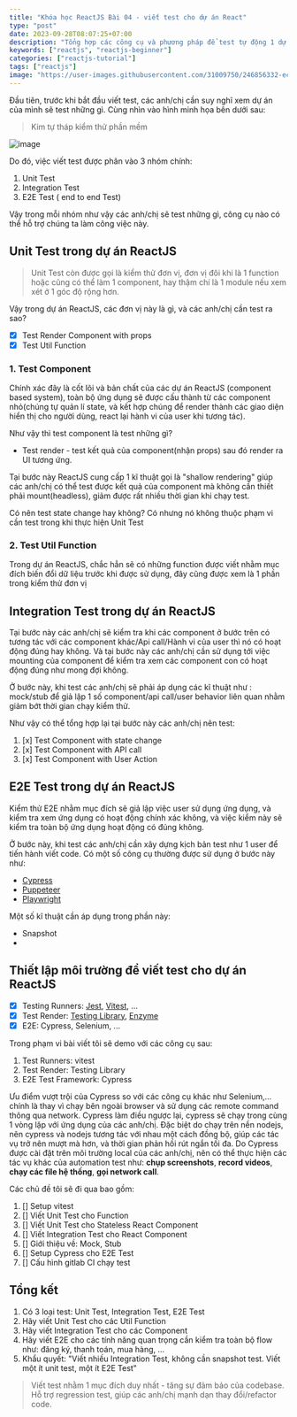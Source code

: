 ```yaml
---
title: "Khóa học ReactJS Bài 04 - viết test cho dự án React"
type: "post"
date: 2023-09-28T08:07:25+07:00
description: "Tổng hợp các công cụ và phương pháp để test tự động 1 dự án ReactJS. Minh họa với vitest và cypress"
keywords: ["reactjs", "reactjs-beginner"]
categories: ["reactjs-tutorial"]
tags: ["reactjs"]
image: "https://user-images.githubusercontent.com/31009750/246856332-ece36caa-82ef-4a4f-86d9-9dad4a108929.png"
---
```


Đầu tiên, trước khi bắt đầu viết test, các anh/chị cần suy nghĩ xem dự án của mình sẽ test những gì. Cùng nhìn vào hình minh họa bên dưới sau:

> Kim tự tháp kiểm thử phần mềm

![image](https://user-images.githubusercontent.com/31009750/261233946-8a85e14e-e153-4dd0-a22c-ced35255d20c.png)

Do đó, việc viết test được phân vào 3 nhóm chính:

1. Unit Test
2. Integration Test
3. E2E Test ( end to end Test)

Vậy trong mỗi nhóm như vậy các anh/chị sẽ test những gì, công cụ nào có thể hỗ trợ chúng ta làm công việc này.

## Unit Test trong dự án ReactJS

> Unit Test còn được gọi là kiểm thử đơn vị, đơn vị đôi khi là 1 function hoặc cũng có thể làm 1 component, hay thậm chí là 1 module nếu xem xét ở 1 góc độ rộng hơn.

Vậy trong dự án ReactJS, các đơn vị này là gì, và các anh/chị cần test ra sao?

- [x] Test Render Component with props
- [x] Test Util Function

### 1. Test Component

Chính xác đây là cốt lõi và bản chất của các dự án ReactJS (component based system), toàn bộ ứng dụng sẽ được cấu thành từ các component nhỏ(chúng tự quản lí state, và kết hợp chúng để render thành các giao diện hiển thị cho người dùng, react lại hành vi của user khi tương tác).

Như vậy thì test component là test những gì?

- Test render - test kết quả của component(nhận props) sau đó render ra UI tương ứng.

Tại bước này ReactJS cung cấp 1 kĩ thuật gọi là "shallow rendering" giúp các anh/chị có thể test được kết quả của component mà không cần thiết phải mount(headless), giảm được rất nhiều thời gian khi chạy test.

Có nên test state change hay không? Có nhưng nó không thuộc phạm vi cần test trong khi thực hiện Unit Test

### 2. Test Util Function

Trong dự án ReactJS, chắc hẳn sẽ có những function được viết nhằm mục đích biến đổi dữ liệu trước khi được sử dụng, đây cũng được xem là 1 phần trong kiểm thử đơn vị

## Integration Test trong dự án ReactJS

Tại bước này các anh/chị sẽ kiểm tra khi các component ở bước trên có tương tác với các component khác/Api call/Hành vi của user thì nó có hoạt động đúng hay không. Và tại bước này các anh/chị cần sử dụng tới việc mounting của component để kiểm tra xem các component con có hoạt động đúng như mong đợi không.

Ở bước này, khi test các anh/chị sẽ phải áp dụng các kĩ thuật như : mock/stub để giả lập 1 số component/api call/user behavior liên quan nhằm giảm bớt thời gian chạy kiểm thử.

Như vậy có thể tổng hợp lại tại bước này các anh/chị nên test:

1. [x] Test Component with state change
2. [x] Test Component with API call
3. [x] Test Component with User Action

## E2E Test trong dự án ReactJS

Kiểm thử E2E nhằm mục đích sẽ giả lập việc user sử dụng ứng dụng, và kiểm tra xem ứng dụng có hoạt động chính xác không, và việc kiểm này sẽ kiểm tra toàn bộ ứng dụng hoạt động có đúng không.

Ở bước này, khi test các anh/chị cần xây dựng kịch bản test như 1 user để tiến hành viết code.
Có một số công cụ thường được sử dụng ở bước này như:

- [Cypress](https://docs.cypress.io/guides/getting-started/installing-cypress)
- [Puppeteer](https://pptr.dev/)
- [Playwright](https://playwright.dev/docs/intro)

Một số kĩ thuật cần áp dụng trong phần này:

- Snapshot
-

## Thiết lập môi trường để viết test cho dự án ReactJS

- [x] Testing Runners: [Jest](https://jestjs.io/docs/cli), [Vitest](https://vitest.dev/guide/features.html), ...
- [x] Test Render: [Testing Library](https://testing-library.com/), [Enzyme](https://enzymejs.github.io/enzyme/)
- [x] E2E: Cypress, Selenium, ...

Trong phạm vi bài viết tôi sẽ demo với các công cụ sau:

1. Test Runners: vitest
2. Test Render: Testing Library
3. E2E Test Framework: Cypress

Ưu điểm vượt trội của Cypress so với các công cụ khác như Selenium,... chính là thay vì chạy bên ngoài browser và sử dụng các remote command thông qua network. Cypress làm điều ngược lại, cypress sẽ chạy trong cùng 1 vòng lặp với ứng dụng của các anh/chị.
Đặc biệt do chạy trên nền nodejs, nên cypress và nodejs tương tác với nhau một cách đồng bộ, giúp các tác vụ trở nên mượt mà hơn, và thời gian phản hồi rút ngắn tối đa.
Do Cypress được cài đặt trên môi trường local của các anh/chị, nên có thể thực hiện các tác vụ khác của automation test như: **chụp screenshots**, **record videos**, **chạy các file hệ thống**, **gọi network call**.

Các chủ đề tôi sẽ đi qua bao gồm:

1. [] Setup vitest
2. [] Viết Unit Test cho Function
3. [] Viết Unit Test cho Stateless React Component
4. [] Viết Integration Test cho React Component
5. [] Giới thiệu về: Mock, Stub
6. [] Setup Cypress cho E2E Test
7. [] Cấu hình gitlab CI chạy test

## Tổng kết

1. Có 3 loại test: Unit Test, Integration Test, E2E Test
2. Hãy viết Unit Test cho các Util Function
3. Hãy viết Integration Test cho các Component
4. Hãy viết E2E cho các tính năng quan trọng cần kiểm tra toàn bộ flow như: đăng ký, thanh toán, mua hàng, ...
5. Khẩu quyết: "Viết nhiều Integration Test, không cần snapshot test. Viết một ít unit test, một ít E2E Test"

> Viết test nhằm 1 mục đích duy nhất - tăng sự đảm bảo của codebase. Hỗ trợ regression test, giúp các anh/chị mạnh dạn thay đổi/refactor code.

